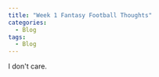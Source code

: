 ```yaml
---
title: "Week 1 Fantasy Football Thoughts"
categories:
  - Blog
tags:
  - Blog
---
```

I don't care.
